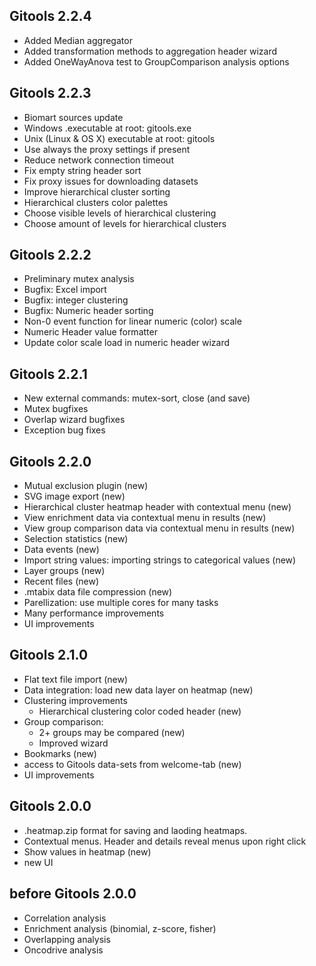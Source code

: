 Gitools 2.2.4
-----------------------------------------------------------
* Added Median aggregator
* Added transformation methods to aggregation header wizard
* Added OneWayAnova test to GroupComparison analysis options

Gitools 2.2.3
------------------------------------------------------------
* Biomart sources update
* Windows .executable at root: gitools.exe
* Unix (Linux & OS X) executable at root: gitools
* Use always the proxy settings if present
* Reduce network connection timeout
* Fix empty string header sort
* Fix proxy issues for downloading datasets
* Improve hierarchical cluster sorting
* Hierarchical clusters color palettes
* Choose visible levels of hierarchical clustering
* Choose amount of levels for hierarchical clusters

Gitools 2.2.2
------------------------------------------------------------
* Preliminary mutex analysis
* Bugfix: Excel import
* Bugfix: integer clustering
* Bugfix: Numeric header sorting
* Non-0 event function for linear numeric (color) scale
* Numeric Header value formatter
* Update color scale load in numeric header wizard

Gitools 2.2.1
-------------------------------------------------------------
* New external commands: mutex-sort, close (and save)
* Mutex bugfixes
* Overlap wizard bugfixes
* Exception bug fixes

Gitools 2.2.0
-------------------------------------------------------------
* Mutual exclusion plugin (new)
* SVG image export (new)
* Hierarchical cluster heatmap header with contextual menu (new)
* View enrichment data via contextual menu in results (new)
* View group comparison data via contextual menu in results (new)
* Selection statistics (new)
* Data events (new)
* Import string values: importing strings to categorical values (new)
* Layer groups (new)
* Recent files (new)
* .mtabix data file compression (new)
* Parellization: use multiple cores for many tasks
* Many performance improvements
* UI improvements


Gitools 2.1.0
-------------------------------------------------------------
* Flat text file import (new)
* Data integration: load new data layer on heatmap (new)
* Clustering improvements
    * Hierarchical clustering color coded header (new)
* Group comparison:
    * 2+ groups may be compared (new)
    * Improved wizard
* Bookmarks (new)
* access to Gitools data-sets from welcome-tab (new)
* UI improvements

Gitools 2.0.0
-------------------------------------------------------------
* .heatmap.zip format for saving and laoding heatmaps.
* Contextual menus. Header and details reveal menus upon right click
* Show values in heatmap (new)
* new UI


before Gitools 2.0.0
-------------------------------------------------------------
* Correlation analysis
* Enrichment analysis (binomial, z-score, fisher)
* Overlapping analysis
* Oncodrive analysis
